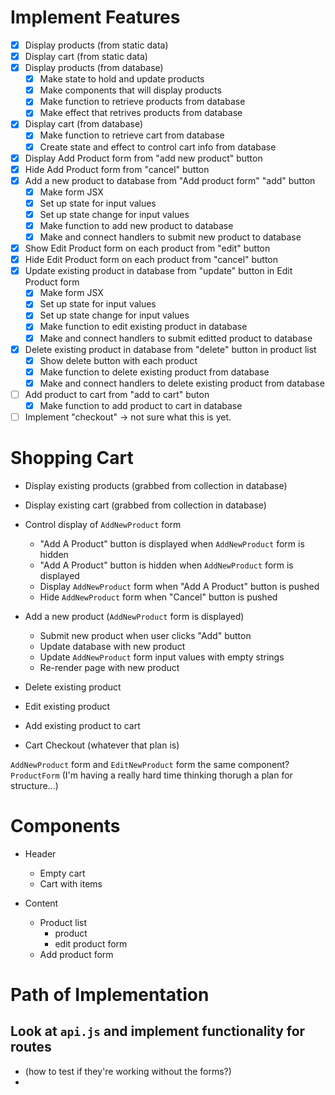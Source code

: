 # Implement Features
- [x] Display products (from static data)
- [x] Display cart (from static data)
- [x] Display products (from database)
  - [x] Make state to hold and update products
  - [x] Make components that will display products
  - [x] Make function to retrieve products from database
  - [x] Make effect that retrives products from database
- [x] Display cart (from database)
  - [x] Make function to retrieve cart from database
  - [x] Create state and effect to control cart info from database
- [x] Display Add Product form from "add new product" button
- [x] Hide Add Product form from "cancel" button
- [x] Add a new product to database from "Add product form" "add" button
  - [x] Make form JSX
  - [x] Set up state for input values
  - [x] Set up state change for input values 
  - [x] Make function to add new product to database
  - [x] Make and connect handlers to submit new product to database
- [x] Show Edit Product form on each product from "edit" button
- [x] Hide Edit Product form on each product from "cancel" button
- [x] Update existing product in database from "update" button in Edit Product form
  - [x] Make form JSX
  - [x] Set up state for input values
  - [x] Set up state change for input values
  - [x] Make function to edit existing product in database
  - [x] Make and connect handlers to submit editted product to database
- [x] Delete existing product in database from "delete" button in product list
  - [x] Show delete button with each product
  - [x] Make function to delete existing product from database
  - [x] Make and connect handlers to delete existing product from database
- [ ] Add product to cart from "add to cart" buton
  - [x] Make function to add product to cart in database
- [ ] Implement "checkout" -> not sure what this is yet. 

# Shopping Cart
- Display existing products (grabbed from collection in database)
- Display existing cart (grabbed from collection in database)

- Control display of `AddNewProduct` form
  - "Add A Product" button is displayed when `AddNewProduct` form is hidden
  - "Add A Product" button is hidden when `AddNewProduct` form is displayed
  - Display `AddNewProduct` form when "Add A Product" button is pushed 
  - Hide `AddNewProduct` form when "Cancel" button is pushed

- Add a new product (`AddNewProduct` form is displayed)
  - Submit new product when user clicks "Add" button
  - Update database with new product
  - Update `AddNewProduct` form input values with empty strings
  - Re-render page with new product

- Delete existing product
- Edit existing product
- Add existing product to cart 
- Cart Checkout (whatever that plan is)

`AddNewProduct` form and `EditNewProduct` form the same component? `ProductForm`
(I'm having a really hard time thinking thorugh a plan for structure...)

# Components 
- Header
  - Empty cart
  - Cart with items

- Content
  - Product list 
    - product 
    - edit product form
  - Add product form 


# Path of Implementation
## Look at `api.js` and implement functionality for routes
- (how to test if they're working without the forms?)
- 